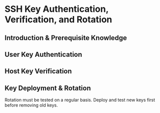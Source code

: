 # SSH Key Authentication, Verification, and Rotation

## Introduction & Prerequisite Knowledge

## User Key Authentication

## Host Key Verification

## Key Deployment & Rotation

Rotation must be tested on a regular basis. Deploy and test new keys
first before removing old keys.
